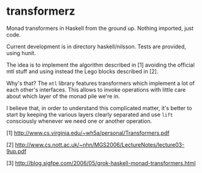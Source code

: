 # transformerz

Monad transformers in Haskell from the ground up. Nothing imported, just code.

Current development is in directory haskell/nilsson. Tests are provided, using hunit.

The idea is to implement the algorithm described in [1] avoiding the official mtl stuff and using instead the Lego blocks described in [2].

Why's that? The `mtl` library features transformers which implement a lot of each other's interfaces. This allows to invoke operations with little care about which layer of the monad pile we're in.

I believe that, in order to understand this complicated matter, it's better to start by keeping the various layers clearly separated and use `lift` consciously whenever we need one or another operation.

[1] http://www.cs.virginia.edu/~wh5a/personal/Transformers.pdf

[2] http://www.cs.nott.ac.uk/~nhn/MGS2006/LectureNotes/lecture03-9up.pdf

[3] http://blog.sigfpe.com/2006/05/grok-haskell-monad-transformers.html
